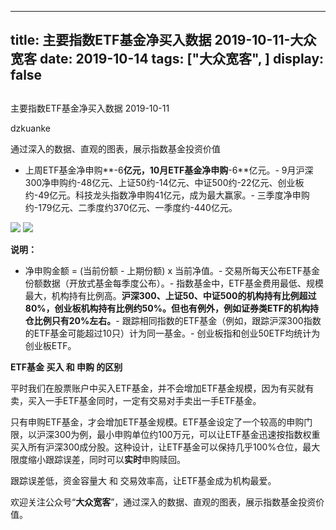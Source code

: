 
---
title:   主要指数ETF基金净买入数据 2019-10-11-大众宽客
date: 2019-10-14
tags: ["大众宽客", ]
display: false
---


## 



主要指数ETF基金净买入数据 2019-10-11




dzkuanke




通过深入的数据、直观的图表，展示指数基金投资价值

- 上周ETF基金净申购**-6**亿元，10月ETF基金净申购**-6**亿元。- 9月沪深300净申购约-48亿元、上证50约-14亿元、中证500约-22亿元、创业板约-49亿元。科技龙头指数净申购41亿元，成为最大赢家。- 三季度净申购约-179亿元、二季度约370亿元、一季度约-440亿元。




<img class="rich_pages" data-ratio="0.9754464285714286" data-s="300,640" src="https://mmbiz.qpic.cn/mmbiz_png/PKw3FQPmhIhlZtcV1edjzPqwibMDL3jI8bgsWGpOXrpAmv3SbaEiaEKickx46gpVEtsFfTM7ZrsHqP2KHMssia1pdA/640?wx_fmt=png" data-type="png" data-w="896" style=""/>

<img class="rich_pages" data-ratio="0.9799107142857143" data-s="300,640" src="https://mmbiz.qpic.cn/mmbiz_png/PKw3FQPmhIhlZtcV1edjzPqwibMDL3jI8wR4zbj2fhicYH8wxrgeFl1STtSa2NRq3e70NRvbEUa7Tz08ianYFTeSQ/640?wx_fmt=png" data-type="png" data-w="896" style=""/>

**说明：**
- 净申购金额 = (当前份额 - 上期份额) x 当前净值。- 交易所每天公布ETF基金份额数据（开放式基金每季度公布）。- 指数基金中，ETF基金费用最低、规模最大，机构持有比例高。**沪深300、上证50、中证500的机构持有比例超过80%，创业板机构持有比例约50%。但也有例外，例如证券类ETF的机构持仓比例只有20%左右。**- 跟踪相同指数的ETF基金（例如，跟踪沪深300指数的ETF基金可能超过10只）计为同一基金。- 创业板指和创业50ETF均统计为创业板ETF。






**ETF基金 买入 和 申购 的区别**



平时我们在股票账户中买入ETF基金，并不会增加ETF基金规模，因为有买就有卖，买入一手ETF基金同时，一定有交易对手卖出一手ETF基金。



只有申购ETF基金，才会增加ETF基金规模。ETF基金设定了一个较高的申购门限，以沪深300为例，最小申购单位约100万元，可以让ETF基金迅速按指数权重买入所有沪深300成分股。这种设计，让ETF基金可以保持几乎100%仓位，最大限度缩小跟踪误差，同时可以**实时**申购赎回。



跟踪误差低，资金容量大&nbsp;和 交易效率高，让ETF基金成为机构最爱。





欢迎关注公众号“**大众宽客**”，通过深入的数据、直观的图表，展示指数基金投资价值。








